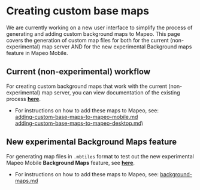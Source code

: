 # Creating custom base maps

We are currently working on a new user interface to simplify the process of generating and adding custom background maps to Mapeo. This page covers the generation of custom map files for both for the current (non-experimental) map server AND for the new experimental Background maps feature in Mapeo Mobile.

## **Current (non-experimental) workflow**

For creating custom background maps that work with the current (non-experimental) map server, you can view documentation of the existing process [**here**](https://digidem.notion.site/Preparing-and-Adding-Custom-Basemaps-to-Mapeo-b4f13019f0b842ce9315c6097f08ce36).

* For instructions on how to add these maps to Mapeo, see:\
  [adding-custom-base-maps-to-mapeo-mobile.md](../../../mapeo-mobile-installation-setup/adding-custom-base-maps-to-mapeo-mobile.md "mention")\
  [adding-custom-base-maps-to-mapeo-desktop.md](../../../mapeo-desktop-installation-setup/adding-custom-base-maps-to-mapeo-desktop.md "mention")\


## **New experimental Background Maps feature**

For generating map files in `.mbtiles` format to test out the new experimental Mapeo Mobile **Background Maps** feature, see [**here**](creating-custom-maps.md).&#x20;

* For instructions on how to add these maps to Mapeo, see: [background-maps.md](../../../mapeo-mobile-installation-setup/experiments-turning-on-experimental-features/background-maps.md "mention")

